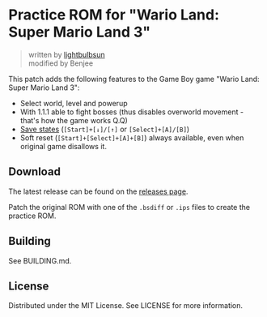 # Practice ROM for "Wario Land: Super Mario Land 3"

> written by [lightbulbsun](https://github.com/lightbulb-sun)  
> modified by Benjee

  

This patch adds the following features to the Game Boy game "Wario Land: Super Mario Land 3":

* Select world, level and powerup
* With 1.1.1 able to fight bosses (thus disables overworld movement - that's how the game works Q.Q)
* [Save states](https://github.com/mattcurrie/gb-save-states) (`[Start]+[↓]/[↑]` or `[Select]+[A]/[B]`)
* Soft reset (`[Start]+[Select]+[A]+[B]`) always available, even when original game disallows it.

  

## Download

The latest release can be found on the [releases page](https://github.com/lightbulb-sun/sml3-practice-rom/releases).

Patch the original ROM with one of the `.bsdiff` or `.ips` files to create the practice ROM.

  

## Building

See BUILDING.md.

  

## License

Distributed under the MIT License. See LICENSE for more information.
